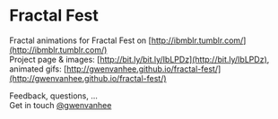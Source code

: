 Fractal Fest
============

Fractal animations for Fractal Fest on [http://ibmblr.tumblr.com/](http://ibmblr.tumblr.com/)    
Project page & images: [http://bit.ly/bit.ly/IbLPDz](http://bit.ly/IbLPDz), animated gifs: [http://gwenvanhee.github.io/fractal-fest/](http://gwenvanhee.github.io/fractal-fest/)      

Feedback, questions, ...     
Get in touch [@gwenvanhee](http://www.twitter.com/gwenvanhee)
